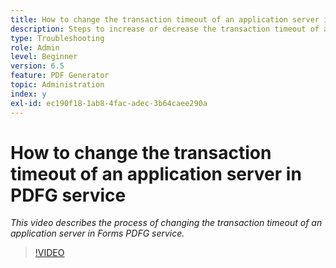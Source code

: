 ```yaml
---
title: How to change the transaction timeout of an application server in PDFG service
description: Steps to increase or decrease the transaction timeout of an application server for PDF Generator
type: Troubleshooting
role: Admin
level: Beginner
version: 6.5
feature: PDF Generator
topic: Administration
index: y
exl-id: ec190f18-1ab8-4fac-adec-3b64caee290a
---
```

# How to change the transaction timeout of an application server in PDFG service

*This video describes the process of changing the transaction timeout of an application server in Forms PDFG service.*

>[!VIDEO](https://video.tv.adobe.com/v/335555?quality=9&learn=on)
